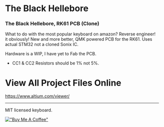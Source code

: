 # The Black Hellebore

### The Black Hellebore, RK61 PCB (Clone)

What to do with the most popular keyboard on amazon? Reverse engineer! it obviously! New and more better, QMK powered PCB for the RK61. Uses actual STM32 not a cloned Sonix IC.
 
Hardware is a WIP, I have yet to Fab the PCB. 

* CC1 & CC2 Resistors should be 1% not 5%.

 
# View All Project Files Online
 
https://www.altium.com/viewer/

---
 
MIT licensed keyboard.

[!["Buy Me A Coffee"](https://www.buymeacoffee.com/assets/img/custom_images/orange_img.png)](https://www.buymeacoffee.com/mccardlema3)
